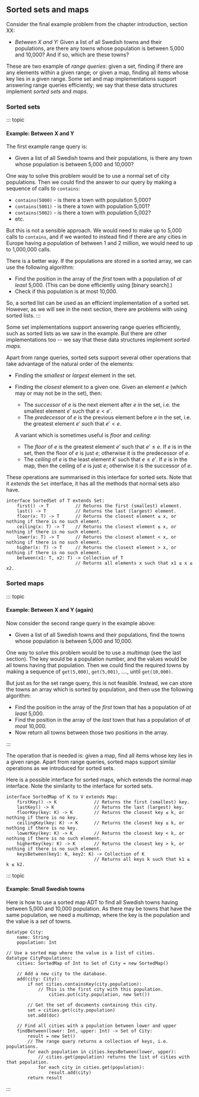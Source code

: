 
## Sorted sets and maps

Consider the final example problem from the chapter introduction, section XX:

- *Between X and Y:* Given a list of all Swedish towns and their populations, are there any towns whose population is between 5,000 and 10,000? And if so, which are these towns?

These are two example of *range queries*:
given a set, finding if there are any elements within a given range;
or given a map, finding all items whose key lies in a given range.
Some set and map implementations support answering range queries efficiently; we say that these data structures implement *sorted sets* and *maps*.

### Sorted sets

::: topic
#### Example: Between X and Y

The first example range query is:

- Given a list of all Swedish towns and their populations, is there any town whose population is between 5,000 and 10,000?

One way to solve this problem would be to use a normal set of city populations.
Then we could find the answer to our query by making a sequence of calls to `contains`:

- `contains(5000)` - is there a town with population 5,000?
- `contains(5001)` - is there a town with population 5,001?
- `contains(5002)` - is there a town with population 5,002?
- etc.

But this is not a sensible approach.
We would need to make up to 5,000 calls to `contains`, and if we wanted to instead find if there are any cities in Europe having a population of between 1 and 2 million, we would need to up to 1,000,000 calls.

There is a better way.
If the populations are stored in a sorted array, we can use the following algorithm:

- Find the position in the array of the *first* town with a population of *at least* 5,000.
  (This can be done efficiently using [binary search].)
- Check if this population is at most 10,000.

So, a sorted list can be used as an efficient implementation of a sorted set.
However, as we will see in the next section, there are problems with using sorted lists.
:::

Some set implementations support answering range queries efficiently, such as sorted lists as we saw in the example.
But there are other implementations too -- we say that these data structures implement *sorted maps*.

Apart from range queries, sorted sets support several other operations that take advantage of the natural order of the elements:

-   Finding the *smallest* or *largest* element in the set.

-   Finding the *closest* element to a given one.
    Given an element $e$ (which may or may not be in the set), then:

    -   The *successor* of $e$ is the next element after $e$ in the set,
        i.e. the smallest element $e'$ such that $e < e'$.
    -   The *predecessor* of $e$ is the previous element before $e$ in the set,
        i.e. the greatest element $e'$ such that $e' < e$.

    A variant which is sometimes useful is *floor* and *ceiling*:

    -   The *floor* of $e$ is the greatest element $e'$ such that $e' \leq e$.
        If $e$ is in the set, then the floor of $e$ is just $e$; otherwise it is the predecessor of $e$.
    -   The *ceiling* of $e$ is the least element $k'$ such that $e \leq e'$.
        If $e$ is in the map, then the ceiling of $e$ is just $e$; otherwise it is the successor of $e$.

These operations are summarised in this interface for sorted sets.
Note that it *extends* the `Set` interface, it has all the methods that normal sets also have.

    interface SortedSet of T extends Set:
        first() -> T          // Returns the first (smallest) element.
        last() -> T           // Returns the last (largest) element.
        floor(x: T) -> T      // Returns the closest element ≤ x, or nothing if there is no such element.
        ceiling(x: T) -> T    // Returns the closest element ≤ x, or nothing if there is no such element.
        lower(x: T) -> T      // Returns the closest element < x, or nothing if there is no such element.
        higher(x: T) -> T     // Returns the closest element > x, or nothing if there is no such element.
        between(x1: T, x2: T) -> Collection of T
                              // Returns all elements x such that x1 ≤ x ≤ x2.

### Sorted maps

::: topic
#### Example: Between X and Y (again)

Now consider the second range query in the example above:

- Given a list of all Swedish towns and their populations, find the towns whose population is between 5,000 and 10,000.

One way to solve this problem would be to use a *multimap* (see the last section).
The key would be a population number, and the values would be all towns having that population.
Then we could find the required towns by making a sequence of `get(5,000)`, `get(5,001)`, ...., until `get(10,000)`.

But just as for the set range query, this is not feasible.
Instead, we can store the towns an array which is sorted by population, and then use the following algorithm:

- Find the position in the array of the *first* town that has a population of *at least* 5,000.
- Find the position in the array of the *last* town that has a population of *at most* 10,000.
- Now return all towns between those two positions in the array.

:::

The operation that is needed is: given a map, find all items whose key lies in a given range.
Apart from range queries, sorted maps support similar operations as we introduced for sorted sets.

Here is a possible interface for sorted maps, which extends the normal map interface.
Note the similarity to the interface for sorted sets.

    interface SortedMap of K to V extends Map:
        firstKey() -> K              // Returns the first (smallest) key.
        lastKey() -> K               // Returns the last (largest) key.
        floorKey(key: K) -> K        // Returns the closest key ≤ k, or nothing if there is no key.
        ceilingKey(key: K) -> K      // Returns the closest key ≤ k, or nothing if there is no key.
        lowerKey(key: K) -> K        // Returns the closest key < k, or nothing if there is no such element.
        higherKey(key: K) -> K       // Returns the closest key > k, or nothing if there is no such element.
        keysBetween(key1: K, key2: K) -> Collection of K
                                     // Returns all keys k such that k1 ≤ k ≤ k2.


::: topic
#### Example: Small Swedish towns

Here is how to use a sorted map ADT to find all Swedish towns having
between 5,000 and 10,000 population. As there may be towns that have the
same population, we need a *multimap*, where the key is the population and the value is a *set* of towns.

    datatype City:
        name: String
        population: Int

    // Use a sorted map where the value is a list of cities.
    datatype CityPopulations:
        cities: SortedMap of Int to Set of City = new SortedMap()

        // Add a new city to the database.
        add(city: City):
            if not cities.containsKey(city.population):
                // This is the first city with this population.
                    cities.put(city.population, new Set())

            // Get the set of documents containing this city.
            set = cities.get(city.population)
            set.add(doc)

        // Find all cities with a population between lower and upper
        findBetween(lower: Int, upper: Int) -> Set of City:
            result = new Set()
            // The range query returns a collection of keys, i.e. populations.
            for each population in cities.keysBetween(lower, upper):
                // cities.get(population) returns the list of cities with that population.
                for each city in cities.get(population):
                    result.add(city)
            return result

:::

